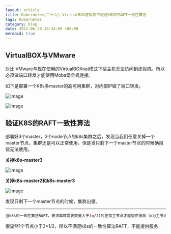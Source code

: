 ```yaml
---
layout: article
title: Kubernetes(二十九)—VirtualBOX虚拟机下验证K8S的RAFT一致性算法
tags: Kubernetes
category: blog
date: 2022-06-28 18:34:00 +08:00
mermaid: true
---
```

## VirtualBOX与VMware

对比	VMware与现在使用的VirtualBOXnat模式下宿主机无法访问到虚拟机。所以必须做端口转发才能使用Moba堡垒机连接。

如下是部署一个K8s多master的高可用集群，对内部IP做了端口转发。

![image](https://github.com/yutao517/yutao517.github.io/assets/62100249/547c89b3-b8cc-483f-b231-402760e45293)

![image](https://github.com/yutao517/yutao517.github.io/assets/62100249/cca8acf1-bc5f-4422-8499-8caf3ce470ce)


## 验证K8S的RAFT一致性算法


部署好3个master，3个node节点的k8s集群之后，发现当我们任意关掉一个master节点，集群还是可以正常使用。但是当只剩下一个master节点的时候确报错无法使用。


**关掉k8s-master3**

![image](https://github.com/yutao517/yutao517.github.io/assets/62100249/be359318-b17c-4b94-b986-cfd4ffb34272)


**关掉k8s-master2和k8s-master3**

![image](https://github.com/yutao517/yutao517.github.io/assets/62100249/0a80e077-c0c1-417d-997d-9585859c185d)


发现只剩下一个master节点的时候，集群出错。

---

```bash
当k8s的一致性算法RAFT，要求集群需要数量大于(n/2)的正常主节点才能提供服务（n为主节点数）
```
很显然1个节点小于3*1/2，所以不满足k8s的一致性算法RAFT，不能提供服务
.
